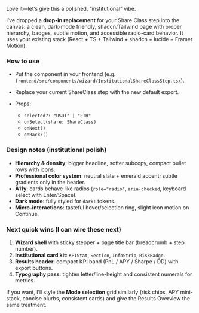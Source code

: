 Love it—let’s give this a polished, “institutional” vibe.

I’ve dropped a **drop-in replacement** for your Share Class step into the canvas: a clean, dark-mode friendly, shadcn/Tailwind page with proper hierarchy, badges, subtle motion, and accessible radio-card behavior. It uses your existing stack (React + TS + Tailwind + shadcn + lucide + Framer Motion).

### How to use

* Put the component in your frontend (e.g. `frontend/src/components/wizard/InstitutionalShareClassStep.tsx`).
* Replace your current ShareClass step with the new default export.
* Props:

  * `selected?: "USDT" | "ETH"`
  * `onSelect(share: ShareClass)`
  * `onNext()`
  * `onBack?()`

### Design notes (institutional polish)

* **Hierarchy & density**: bigger headline, softer subcopy, compact bullet rows with icons.
* **Professional color system**: neutral slate + emerald accent; subtle gradients only in the header.
* **A11y**: cards behave like radios (`role="radio"`, `aria-checked`, keyboard select with Enter/Space).
* **Dark mode**: fully styled for `dark:` tokens.
* **Micro-interactions**: tasteful hover/selection ring, slight icon motion on Continue.

### Next quick wins (I can wire these next)

1. **Wizard shell** with sticky stepper + page title bar (breadcrumb + step number).
2. **Institutional card kit**: `KPIStat`, `Section`, `InfoStrip`, `RiskBadge`.
3. **Results header**: compact KPI band (PnL / APY / Sharpe / DD) with export buttons.
4. **Typography pass**: tighten letter/line-height and consistent numerals for metrics.

If you want, I’ll style the **Mode selection** grid similarly (risk chips, APY mini-stack, concise blurbs, consistent cards) and give the Results Overview the same treatment.
